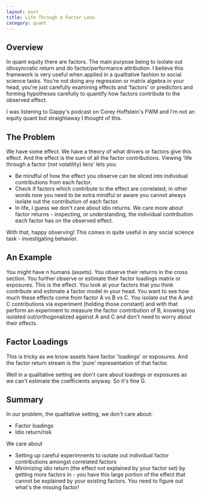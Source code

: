 ```yaml
---
layout: post
title: Life Through A Factor Lens
category: quant
---
```


## Overview

In quant equity there are factors. The main purpose being to isolate out idiosyncratic return and do factor/performance attribution. I believe this framework is very useful when applied in a qualitative fashion to social science tasks. You're not doing any regression or matrix algebra in your head, you're just carefully examining effects and 'factors' or predictors and forming hypotheses carefully to quantify how factors contribute to the observed effect.

I was listening to Gappy's podcast on Corey Hoffstein's FWM and I'm not an equity quant but straightaway I thought of this.

## The Problem

We have some effect. We have a theory of what drivers or factors give this effect. And the effect is the sum of all the factor contributions. Viewing 'life through a factor (not volatility) lens' lets you:

* Be mindful of how the effect you observe can be sliced into individual contributions from each factor. 
* Check if factors which contribute to the effect are correlated; in other words now you need to be extra mindful or aware you cannot always isolate out the contribution of each factor.
* In life, I guess we don't care about idio returns. We care more about factor returns - inspecting, or understanding, the individual contribution each factor has on the observed effect.

With that, happy observing! This comes in quite useful in any social science task - investigating behavior.

## An Example

You might have $n$ humans (assets). You observe their returns in the cross section. You further observe or estimate their factor loadings matrix or exposures. This is the effect. You look at your factors that you think contribute and estimate a factor model in your head. You want to see how much these effects come from factor A vs B vs C. You isolate out the A and C contributions via experiment (holding those constant) and with that perform an experiment to measure the factor contribution of B, knowing you isolated out/orthogonalized against A and C and don't need to worry about their effects.

## Factor Loadings

This is tricky as we know assets have factor 'loadings' or exposures. And the factor return stream is the 'pure' representation of that factor.

Well in a qualitative setting we don't care about loadings or exposures as we can't estimate the coefficients anyway. So it's fine G.

## Summary

In our problem, the qualitative setting, we don't care about:

* Factor loadings
* Idio return/risk

We care about

* Setting up careful experimnents to isolate out individual factor contributions amongst correlated factors
* Minimizing idio return (the effect not explained by your factor set) by getting more factors in - you have this large portion of the effect that cannot be explained by your existing factors. You need to figure out what's the missing factor!